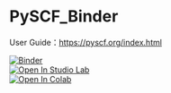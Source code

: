 # PySCF_Binder  
User Guide：https://pyscf.org/index.html  

[![Binder](https://mybinder.org/badge_logo.svg)](https://mybinder.org/v2/gh/RyokoKuga/PySCF_Binder/main?labpath=PySCF_TEST.ipynb)  
[![Open In Studio Lab](https://studiolab.sagemaker.aws/studiolab.svg)](https://github.com/RyokoKuga/PySCF_Binder/blob/main/PySCF_TEST(colab).ipynb)  
[![Open In Colab](https://colab.research.google.com/assets/colab-badge.svg)](https://github.com/RyokoKuga/PySCF_Binder/blob/main/PySCF_TEST(colab).ipynb)  
